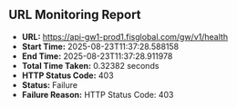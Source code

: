 ## URL Monitoring Report

- **URL:** https://api-gw1-prod1.fisglobal.com/gw/v1/health
- **Start Time:** 2025-08-23T11:37:28.588158
- **End Time:** 2025-08-23T11:37:28.911978
- **Total Time Taken:** 0.32382 seconds
- **HTTP Status Code:** 403
- **Status:** Failure
- **Failure Reason:** HTTP Status Code: 403
